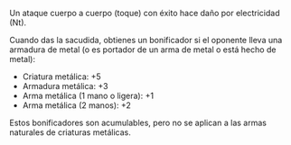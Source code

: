 Un ataque cuerpo a cuerpo (toque) con éxito hace daño por electricidad (Nt).

Cuando das la sacudida, obtienes un bonificador si el oponente lleva una armadura de metal (o es portador de un arma de metal o está hecho de metal):

 * Criatura metálica: +5
 * Armadura metálica: +3
 * Arma metálica (1 mano o ligera): +1
 * Arma metálica (2 manos): +2
 
 Estos bonificadores son acumulables, pero no se aplican a las armas naturales de criaturas metálicas.

